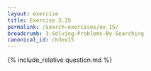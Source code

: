 ```yaml
---
layout: exercise
title: Exercise 3.15
permalink: /search-exercises/ex_15/
breadcrumb: 3-Solving-Problems-By-Searching
canonical_id: ch3ex15
---
```

<div id="hiddden">{% include_relative question.md %}</div>